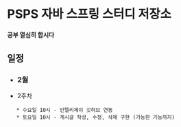# PSPS 자바 스프링 스터디 저장소

#### 공부 열심히 합시다

## 일정
- ### 2월
 - 2주차
```
   * 수요일 10시 - 인텔리제이 깃허브 연동
   * 토요일 10시 - 게시글 작성, 수정, 삭제 구현 (가능한 기능까지)
```
